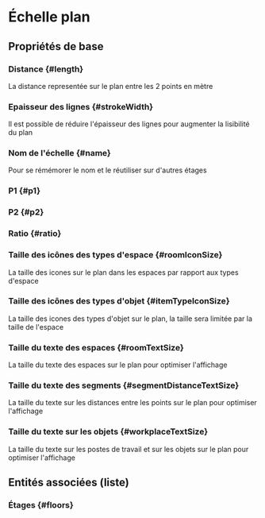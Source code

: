 <!--- THIS FILE IS GENERATED PLEASE DO NOT EDIT IT DIRECTLY --->
# Échelle plan



## Propriétés de base

### Distance {#length}
        
La distance representée sur le plan entre les 2 points en mètre
### Epaisseur des lignes {#strokeWidth}
        
Il est possible de réduire l'épaisseur des lignes pour augmenter la lisibilité du plan
### Nom de l'échelle {#name}
        
Pour se rémémorer le nom et le réutiliser sur d'autres étages
### P1 {#p1}
        

### P2 {#p2}
        

### Ratio {#ratio}
        

### Taille des icônes des types d'espace {#roomIconSize}
        
La taille des icones sur le plan dans les espaces par rapport aux types d'espace
### Taille des icônes des types d'objet {#itemTypeIconSize}
        
La taille des icones des types d'objet sur le plan, la taille sera limitée par la taille de l'espace
### Taille du texte des espaces {#roomTextSize}
        
La taille du texte des espaces sur le plan pour optimiser l'affichage
### Taille du texte des segments {#segmentDistanceTextSize}
        
La taille du texte sur les distances entre les points sur le plan pour optimiser l'affichage
### Taille du texte sur les objets {#workplaceTextSize}
        
La taille du texte sur les postes de travail et sur les objets sur le plan pour optimiser l'affichage



## Entités associées (liste)

### Étages {#floors}
        




